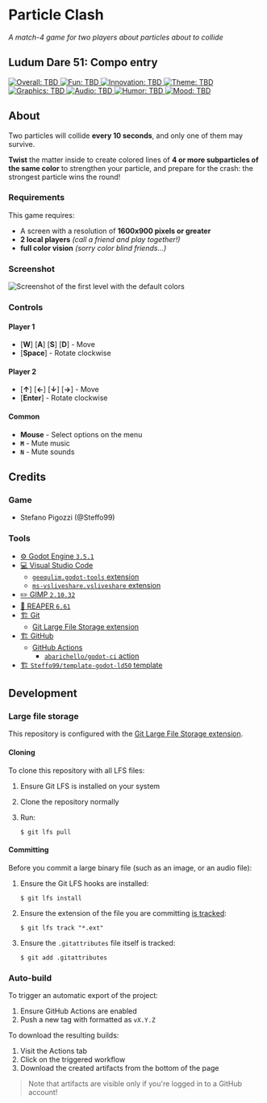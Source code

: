 # Particle Clash

_A match-4 game for two players about particles about to collide_

## Ludum Dare 51: Compo entry

[![Overall: TBD](https://img.shields.io/badge/overall-TBD-lightgrey) 
![Fun: TBD](https://img.shields.io/badge/fun-TBD-lightgrey) 
![Innovation: TBD](https://img.shields.io/badge/innovation-TBD-lightgrey) 
![Theme: TBD](https://img.shields.io/badge/theme-TBD-lightgrey) 
![Graphics: TBD](https://img.shields.io/badge/graphics-TBD-lightgrey) 
![Audio: TBD](https://img.shields.io/badge/audio-TBD-lightgrey) 
![Humor: TBD](https://img.shields.io/badge/humor-TBD-lightgrey)
![Mood: TBD](https://img.shields.io/badge/mood-TBD-lightgrey)](https://ldjam.com/events/ludum-dare/51/$303236/)

## About

Two particles will collide **every 10 seconds**, and only one of them may survive.

**Twist** the matter inside to create colored lines of **4 or more subparticles of the same color** to strengthen your particle, and prepare for the crash: the strongest particle wins the round!

### Requirements

This game requires:

- A screen with a resolution of **1600x900 pixels or greater** 
- **2 local players** _(call a friend and play together!)_
- **full color vision** _(sorry color blind friends...)_

### Screenshot

![Screenshot of the first level with the default colors](media/screenshot-1.png "Screenshot of the first level with the default colors")

### Controls

#### Player 1

- \[**W**\] \[**A**\] \[**S**\] \[**D**\] - Move
- \[**Space**\] - Rotate clockwise

#### Player 2

- \[**↑**\] \[**←**\] \[**↓**\] \[**→**\] - Move
- \[**Enter**\] - Rotate clockwise

#### Common

- **Mouse** - Select options on the menu
- **`M`** - Mute music
- **`N`** - Mute sounds

## Credits

### Game

- Stefano Pigozzi (@Steffo99)

### Tools

- [⚙️ Godot Engine `3.5.1`](https://godotengine.org/)
- [💻 Visual Studio Code](https://code.visualstudio.com/)
	- [`geequlim.godot-tools` extension](https://marketplace.visualstudio.com/items?itemName=geequlim.godot-tools)
	- [`ms-vsliveshare.vsliveshare` extension](https://marketplace.visualstudio.com/items?itemName=ms-vsliveshare.vsliveshare)
- [✏️ GIMP `2.10.32`](https://www.gimp.org/)
- [🎵 REAPER `6.61`](https://www.reaper.fm/)
- [🏗️ Git](https://git-scm.com/)
	- [Git Large File Storage extension](https://git-lfs.github.com/)
- [🏗️ GitHub](https://github.com/)
	- [GitHub Actions](https://github.com/features/actions)
		- [`abarichello/godot-ci` action](https://github.com/marketplace/actions/godot-ci)
- [🏗️ `Steffo99/template-godot-ld50` template](https://github.com/Steffo99/template-godot-ld50)

## Development

### Large file storage

This repository is configured with the [Git Large File Storage extension](https://git-lfs.github.com/).

#### Cloning

To clone this repository with all LFS files:

1. Ensure Git LFS is installed on your system

1. Clone the repository normally

1. Run:
	```console
	$ git lfs pull
	```

#### Committing

Before you commit a large binary file (such as an image, or an audio file):

1. Ensure the Git LFS hooks are installed:
	```console
	$ git lfs install
	```

1. Ensure the extension of the file you are committing [is tracked](.gitattributes):
	```console
	$ git lfs track "*.ext"
	```

1. Ensure the `.gitattributes` file itself is tracked:
	```console
	$ git add .gitattributes
	```

### Auto-build

To trigger an automatic export of the project:

1. Ensure GitHub Actions are enabled
1. Push a new tag with formatted as `vX.Y.Z`

To download the resulting builds:

1. Visit the Actions tab
1. Click on the triggered workflow
1. Download the created artifacts from the bottom of the page

> Note that artifacts are visible only if you're logged in to a GitHub account!
